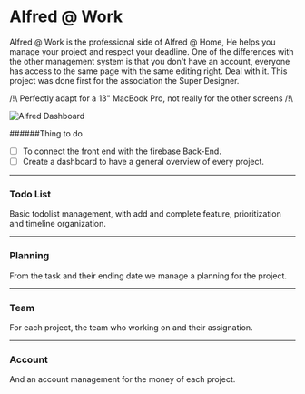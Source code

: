 # Alfred @ Work
Alfred @ Work is the professional side of Alfred @ Home, He helps you manage your project and respect your deadline. One of the differences with the other management system is that you don't have an account, everyone has access to the same page with the same editing right. Deal with it. This project was done first for the association the Super Designer.

/!\ Perfectly adapt for a 13" MacBook Pro, not really for the other screens /!\


![Alfred Dashboard](http://labs.alexandrenicol.com/host/Alfred_@_Work.jpg)

######Thing to do
  - [ ] To connect the front end with the firebase Back-End.
  - [ ] Create a dashboard to have a general overview of every project.

-------------
### Todo List
  Basic todolist management, with add and complete feature, prioritization and timeline organization.

-------------
### Planning
  From the task and their ending date we manage a planning for the project.

-------------
### Team
  For each project, the team who working on and their assignation.

-------------
### Account
  And an account management for the money of each project.
  

